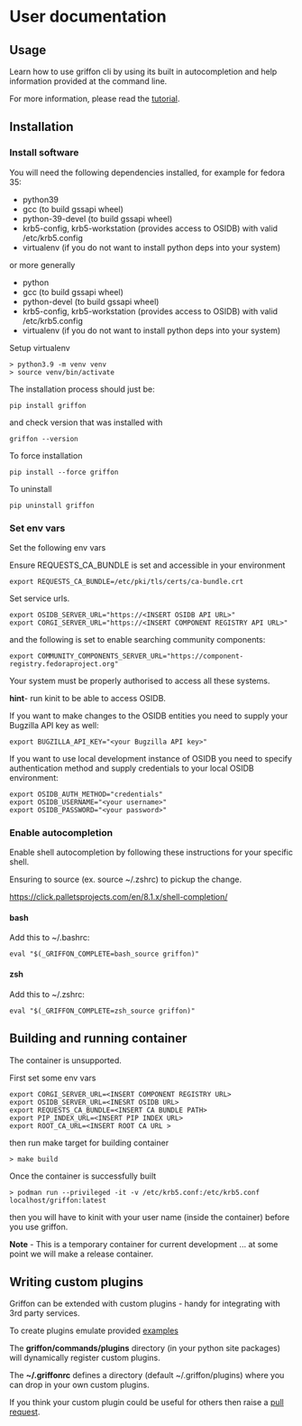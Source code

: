 # User documentation

## Usage

Learn how to use griffon cli by using its built in autocompletion 
and help information provided at the command line.

For more information, please read the [tutorial](tutorial.md). 

## Installation

### Install software

You will need the following dependencies installed, for example for fedora 35:

* python39
* gcc (to build gssapi wheel)
* python-39-devel (to build gssapi wheel)
* krb5-config, krb5-workstation (provides access to OSIDB) with valid /etc/krb5.config
* virtualenv (if you do not want to install python deps into your system)

or more generally

* python
* gcc (to build gssapi wheel)
* python-devel (to build gssapi wheel)
* krb5-config, krb5-workstation (provides access to OSIDB) with valid /etc/krb5.config
* virtualenv (if you do not want to install python deps into your system)

Setup virtualenv
```commandline
> python3.9 -m venv venv
> source venv/bin/activate
```

The installation process should just be:
```commandline
pip install griffon
```
and check version that was installed with
```commandline
griffon --version
```
To force installation
```commandline
pip install --force griffon
```
To uninstall
```commandline
pip uninstall griffon
```

### Set env vars

Set the following env vars

Ensure REQUESTS_CA_BUNDLE is set and accessible in your environment
```commandline
export REQUESTS_CA_BUNDLE=/etc/pki/tls/certs/ca-bundle.crt
```

Set service urls.
```commandline
export OSIDB_SERVER_URL="https://<INSERT OSIDB API URL>"
export CORGI_SERVER_URL="https://<INSERT COMPONENT REGISTRY API URL>"
```

and the following is set to enable searching community components:
```commandline
export COMMUNITY_COMPONENTS_SERVER_URL="https://component-registry.fedoraproject.org"
```

Your system must be properly authorised to access all these systems.

**hint**- run kinit to be able to access OSIDB.

If you want to make changes to the OSIDB entities you need to supply your Bugzilla API key as well:
```commandline
export BUGZILLA_API_KEY="<your Bugzilla API key>"
```

If you want to use local development instance of OSIDB you need to specify authentication method
and supply credentials to your local OSIDB environment:
```commandline
export OSIDB_AUTH_METHOD="credentials"
export OSIDB_USERNAME="<your username>"
export OSIDB_PASSWORD="<your password>"
```

### Enable autocompletion
Enable shell autocompletion by following these instructions for your specific shell.

Ensuring to source (ex. source ~/.zshrc) to pickup the change. 

https://click.palletsprojects.com/en/8.1.x/shell-completion/

#### bash
Add this to ~/.bashrc:
```commandline
eval "$(_GRIFFON_COMPLETE=bash_source griffon)"
```

#### zsh
Add this to ~/.zshrc:
```commandline
eval "$(_GRIFFON_COMPLETE=zsh_source griffon)"
```


## Building and running container
The container is unsupported.

First set some env vars

```commandline
export CORGI_SERVER_URL=<INSERT COMPONENT REGISTRY URL>
export OSIDB_SERVER_URL=<INESRT OSIDB URL>
export REQUESTS_CA_BUNDLE=<INSERT CA BUNDLE PATH>
export PIP_INDEX_URL=<INSERT PIP INDEX URL>
export ROOT_CA_URL=<INSERT ROOT CA URL >
```
then run make target for building container

```commandline
> make build
```

Once the container is successfully built 

```commandline
> podman run --privileged -it -v /etc/krb5.conf:/etc/krb5.conf localhost/griffon:latest
```
then you will have to kinit with your user name (inside the container) before you use 
griffon.

**Note** - This is a temporary container for current development ... at some point
we will make a release container.

## Writing custom plugins

Griffon can be extended with custom plugins - handy for integrating with 3rd party services.

To create plugins emulate provided [examples](https://github.com/RedHatProductSecurity/griffon/tree/main/griffon/commands/plugins)

The **griffon/commands/plugins** directory (in your python site packages) will dynamically
register custom plugins.

The **~/.griffonrc** defines a directory (default ~/.griffon/plugins) where you can drop in your own custom plugins.

If you think your custom plugin could be useful for others then raise a [pull request](https://github.com/RedHatProductSecurity/griffon/pulls).

